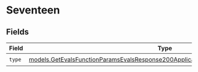 # Seventeen


## Fields

| Field                                                                                                                                                                            | Type                                                                                                                                                                             | Required                                                                                                                                                                         | Description                                                                                                                                                                      |
| -------------------------------------------------------------------------------------------------------------------------------------------------------------------------------- | -------------------------------------------------------------------------------------------------------------------------------------------------------------------------------- | -------------------------------------------------------------------------------------------------------------------------------------------------------------------------------- | -------------------------------------------------------------------------------------------------------------------------------------------------------------------------------- |
| `type`                                                                                                                                                                           | [models.GetEvalsFunctionParamsEvalsResponse200ApplicationJSONResponseBodyData517Type](../models/getevalsfunctionparamsevalsresponse200applicationjsonresponsebodydata517type.md) | :heavy_check_mark:                                                                                                                                                               | N/A                                                                                                                                                                              |